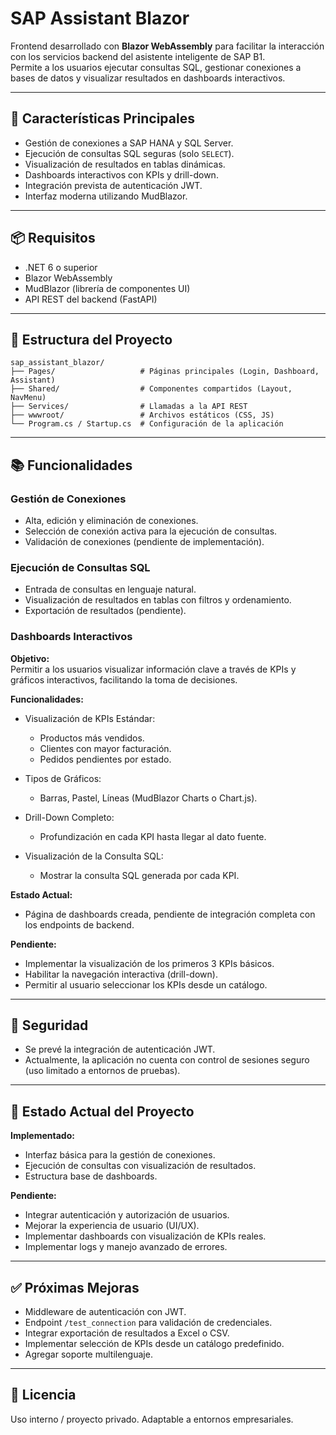 
# SAP Assistant Blazor

Frontend desarrollado con **Blazor WebAssembly** para facilitar la interacción con los servicios backend del asistente inteligente de SAP B1.  
Permite a los usuarios ejecutar consultas SQL, gestionar conexiones a bases de datos y visualizar resultados en dashboards interactivos.

---

## 🚀 Características Principales

- Gestión de conexiones a SAP HANA y SQL Server.  
- Ejecución de consultas SQL seguras (solo `SELECT`).  
- Visualización de resultados en tablas dinámicas.  
- Dashboards interactivos con KPIs y drill-down.  
- Integración prevista de autenticación JWT.  
- Interfaz moderna utilizando MudBlazor.  

---

## 📦 Requisitos

- .NET 6 o superior  
- Blazor WebAssembly  
- MudBlazor (librería de componentes UI)  
- API REST del backend (FastAPI)  

---

## 📁 Estructura del Proyecto

```plaintext
sap_assistant_blazor/
├── Pages/                   # Páginas principales (Login, Dashboard, Assistant)
├── Shared/                  # Componentes compartidos (Layout, NavMenu)
├── Services/                # Llamadas a la API REST
├── wwwroot/                 # Archivos estáticos (CSS, JS)
└── Program.cs / Startup.cs  # Configuración de la aplicación
```

---

## 📚 Funcionalidades

### Gestión de Conexiones

- Alta, edición y eliminación de conexiones.
- Selección de conexión activa para la ejecución de consultas.
- Validación de conexiones (pendiente de implementación).

### Ejecución de Consultas SQL

- Entrada de consultas en lenguaje natural.
- Visualización de resultados en tablas con filtros y ordenamiento.
- Exportación de resultados (pendiente).

### Dashboards Interactivos

**Objetivo:**  
Permitir a los usuarios visualizar información clave a través de KPIs y gráficos interactivos, facilitando la toma de decisiones.

**Funcionalidades:**

- Visualización de KPIs Estándar:
  - Productos más vendidos.  
  - Clientes con mayor facturación.  
  - Pedidos pendientes por estado.  

- Tipos de Gráficos:
  - Barras, Pastel, Líneas (MudBlazor Charts o Chart.js).  

- Drill-Down Completo:
  - Profundización en cada KPI hasta llegar al dato fuente.  

- Visualización de la Consulta SQL:
  - Mostrar la consulta SQL generada por cada KPI.  

**Estado Actual:**

- Página de dashboards creada, pendiente de integración completa con los endpoints de backend.

**Pendiente:**

- Implementar la visualización de los primeros 3 KPIs básicos.  
- Habilitar la navegación interactiva (drill-down).  
- Permitir al usuario seleccionar los KPIs desde un catálogo.  

---

## 🔐 Seguridad

- Se prevé la integración de autenticación JWT.  
- Actualmente, la aplicación no cuenta con control de sesiones seguro (uso limitado a entornos de pruebas).

---

## 📅 Estado Actual del Proyecto

**Implementado:**

- Interfaz básica para la gestión de conexiones.  
- Ejecución de consultas con visualización de resultados.  
- Estructura base de dashboards.  

**Pendiente:**

- Integrar autenticación y autorización de usuarios.  
- Mejorar la experiencia de usuario (UI/UX).  
- Implementar dashboards con visualización de KPIs reales.  
- Implementar logs y manejo avanzado de errores.  

---

## ✅ Próximas Mejoras

- Middleware de autenticación con JWT.  
- Endpoint `/test_connection` para validación de credenciales.  
- Integrar exportación de resultados a Excel o CSV.  
- Implementar selección de KPIs desde un catálogo predefinido.  
- Agregar soporte multilenguaje.  

---

## 🧠 Licencia

Uso interno / proyecto privado. Adaptable a entornos empresariales.
